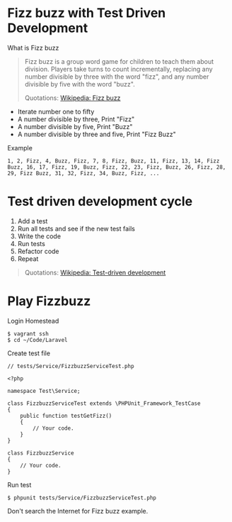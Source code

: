 # Fizz buzz with Test Driven Development

What is Fizz buzz

> Fizz buzz is a group word game for children to teach them about division. Players take turns to count incrementally, replacing any number divisible by three with the word "fizz", and any number divisible by five with the word "buzz".
> 
> Quotations: [Wikipedia: Fizz buzz](https://en.wikipedia.org/wiki/Fizz_buzz)

- Iterate number one to fifty
- A number divisible by three, Print "Fizz"
- A number divisible by five, Print "Buzz"
- A number divisible by three and five, Print "Fizz Buzz"

Example

```
1, 2, Fizz, 4, Buzz, Fizz, 7, 8, Fizz, Buzz, 11, Fizz, 13, 14, Fizz Buzz, 16, 17, Fizz, 19, Buzz, Fizz, 22, 23, Fizz, Buzz, 26, Fizz, 28, 29, Fizz Buzz, 31, 32, Fizz, 34, Buzz, Fizz, ...
```

# Test driven development cycle

1. Add a test
1. Run all tests and see if the new test fails
1. Write the code
1. Run tests
1. Refactor code
1. Repeat

> Quotations: [Wikipedia: Test-driven development](https://en.wikipedia.org/wiki/Test-driven_development#Test-driven_development_cycle)

# Play Fizzbuzz

Login Homestead

```
$ vagrant ssh
$ cd ~/Code/Laravel
```

Create test file

```
// tests/Service/FizzbuzzServiceTest.php

<?php

namespace Test\Service;

class FizzbuzzServiceTest extends \PHPUnit_Framework_TestCase
{
    public function testGetFizz()
    {
        // Your code.
    }
}

class FizzbuzzService
{
    // Your code.
}
```

Run test

```
$ phpunit tests/Service/FizzbuzzServiceTest.php
```

Don't search the Internet for Fizz buzz example.
